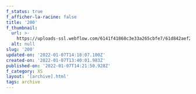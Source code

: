 ```yaml
---
f_status: true
f_afficher-la-racine: false
title: '200'
f_thumbnail:
  url: >-
    https://uploads-ssl.webflow.com/6141f41868c3e33a265cbfe7/61d842aef28d1b970e541a30_200.jpg
  alt: null
slug: '200'
updated-on: '2022-01-07T14:18:07.100Z'
created-on: '2022-01-07T13:40:01.983Z'
published-on: '2022-01-07T14:21:50.928Z'
f_category: XS
layout: '[archive].html'
tags: archive
---
```



